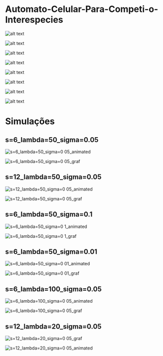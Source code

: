# Automato-Celular-Para-Competi-o-Interespecies

![alt text](https://github.com/brunoCCOS/Automato-Celular-Para-Competi-o-Interespecies/blob/main/img/image-20221118131622173.png?raw=true)

![alt text](https://github.com/brunoCCOS/Automato-Celular-Para-Competi-o-Interespecies/blob/main/img/image-20221118131627290.png?raw=true)

![alt text](https://github.com/brunoCCOS/Automato-Celular-Para-Competi-o-Interespecies/blob/main/img/image-20221118131633617.png?raw=true)

![alt text](https://github.com/brunoCCOS/Automato-Celular-Para-Competi-o-Interespecies/blob/main/img/image-20221118131643502.png?raw=true)

![alt text](https://github.com/brunoCCOS/Automato-Celular-Para-Competi-o-Interespecies/blob/main/img/image-20221118131651615.png?raw=true)

![alt text](https://github.com/brunoCCOS/Automato-Celular-Para-Competi-o-Interespecies/blob/main/img/image-20221118131657815.png?raw=true)

![alt text](https://github.com/brunoCCOS/Automato-Celular-Para-Competi-o-Interespecies/blob/main/img/image-20221118131702676.png?raw=true)

![alt text](https://github.com/brunoCCOS/Automato-Celular-Para-Competi-o-Interespecies/blob/main/img/image-20221118131710328.png?raw=true)

<h1> Simulações </h1>
  
<h2> s=6_lambda=50_sigma=0.05 </h2>
 
![s=6_lambda=50_sigma=0 05_animated](https://user-images.githubusercontent.com/55816657/203878286-68a9fbda-6cc3-4142-9be9-5eff245174fd.gif)

![s=6_lambda=50_sigma=0 05_graf](https://user-images.githubusercontent.com/55816657/203878345-66a9845d-1558-4850-86ec-497d356bfcf7.jpg)

  
 <h2>  s=12_lambda=50_sigma=0.05 </h2>
 
![s=12_lambda=50_sigma=0 05_animated](https://user-images.githubusercontent.com/55816657/203878298-32226cad-2231-4acc-8287-7a109cf8491f.gif)

![s=12_lambda=50_sigma=0 05_graf](https://user-images.githubusercontent.com/55816657/203878364-675f2f0a-a43c-43fa-8371-80e87065d91c.jpg)


<h2>s=6_lambda=50_sigma=0.1</h2>

![s=6_lambda=50_sigma=0 1_animated](https://user-images.githubusercontent.com/55816657/203878331-2fa3f71b-1b72-4b9c-b0bf-31e0c479c589.gif)

![s=6_lambda=50_sigma=0 1_graf](https://user-images.githubusercontent.com/55816657/203878362-6d036242-e4e3-4074-8823-631063e5eaff.jpg)


<h2> s=6_lambda=50_sigma=0.01</h2>

![s=6_lambda=50_sigma=0 01_animated](https://user-images.githubusercontent.com/55816657/203878348-3c79323b-ae94-4278-8e6d-6ade797e804d.gif)

![s=6_lambda=50_sigma=0 01_graf](https://user-images.githubusercontent.com/55816657/203878366-fdc958b3-fa28-4b68-a976-090da54ad196.jpg)


<h2> s=6_lambda=100_sigma=0.05 </h2>

![s=6_lambda=100_sigma=0 05_animated](https://user-images.githubusercontent.com/55816657/203878437-237816c6-1c3b-4168-be4b-467f35968965.gif)

![s=6_lambda=100_sigma=0 05_graf](https://user-images.githubusercontent.com/55816657/203878438-5d2ae06b-179f-40d3-874a-f4044bb0517f.jpg)

<h2> s=12_lambda=20_sigma=0.05 </h2>

![s=12_lambda=20_sigma=0 05_graf](https://user-images.githubusercontent.com/55816657/203878459-a9a4343b-e05f-4cca-b5ae-1bb6157c2804.jpg)

![s=12_lambda=20_sigma=0 05_animated](https://user-images.githubusercontent.com/55816657/203878453-5dc3b78a-4042-4a75-8b3c-91a75e6de31f.gif)

